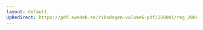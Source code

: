 ```yaml
---
layout: default
UpRedirect: https://pdf.swedeb.se/riksdagen-volumeG-pdf/200001/reg_200001/reg_200001_0499.pdf
---
```

